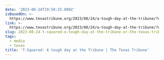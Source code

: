 ```yaml
---
date: '2023-08-24T19:58:25.000Z'
isBasedOn: >-
  https://www.texastribune.org/2023/08/24/a-tough-day-at-the-tribune/?utm_campaign=trib-social-buttons&utm_source=twitter&utm_medium=social
link: >-
  https://www.texastribune.org/2023/08/24/a-tough-day-at-the-tribune/?utm_campaign=trib-social-buttons&utm_source=twitter&utm_medium=social
slug: 2023-08-24-t-squared-a-tough-day-at-the-tribune-or-the-texas-tribune
tags:
  - media
  - texas
title: 'T-Squared: A tough day at the Tribune | The Texas Tribune'
---
```


